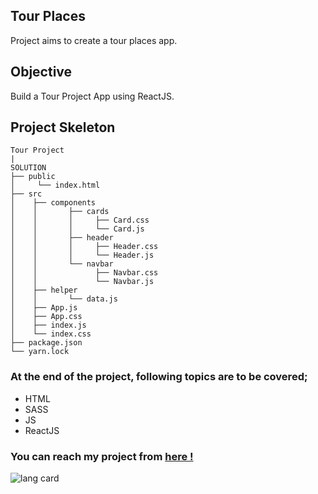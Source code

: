 ## Tour Places
Project aims to create a tour places app.

## Objective

Build a Tour Project App using ReactJS.

## Project Skeleton

```
Tour Project
|
SOLUTION
├── public
│     └── index.html
├── src
│    ├── components
│    │       ├── cards
│    │       │     ├── Card.css
│    │       │     └── Card.js
│    │       ├── header
│    │       │     ├── Header.css
│    │       │     └── Header.js
│    │       └── navbar
│    │             ├── Navbar.css
│    │             └── Navbar.js
│    ├── helper
│    │       └── data.js
│    ├── App.js
│    ├── App.css
│    ├── index.js
│    └── index.css
├── package.json
└── yarn.lock
```

### At the end of the project, following topics are to be covered;

- HTML
- SASS
- JS
- ReactJS

### You can reach my project from [here !](https://react-tour-placess.netlify.app/)

![lang card](https://user-images.githubusercontent.com/98649983/176988266-6921542c-c3ea-4af4-af9d-f550dd53cc8c.gif)
 

